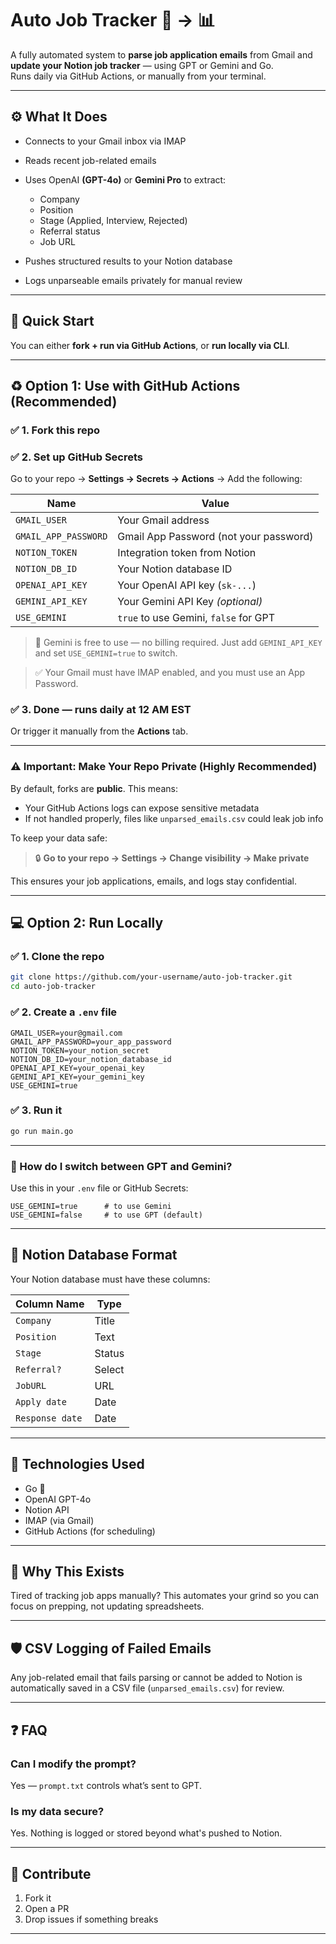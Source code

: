 # Auto Job Tracker 📩 → 📊

A fully automated system to **parse job application emails** from Gmail and **update your Notion job tracker** — using GPT or Gemini and Go.  
Runs daily via GitHub Actions, or manually from your terminal.

---

## ⚙️ What It Does

* Connects to your Gmail inbox via IMAP
* Reads recent job-related emails
* Uses OpenAI **(GPT-4o)** or **Gemini Pro** to extract:

  * Company
  * Position
  * Stage (Applied, Interview, Rejected)
  * Referral status
  * Job URL
* Pushes structured results to your Notion database
* Logs unparseable emails privately for manual review

---

## 🚀 Quick Start

You can either **fork + run via GitHub Actions**, or **run locally via CLI**.

---

## ♻️ Option 1: Use with GitHub Actions (Recommended)

### ✅ 1. Fork this repo

### ✅ 2. Set up GitHub Secrets

Go to your repo → **Settings → Secrets → Actions** → Add the following:

| Name                 | Value                                   |
| -------------------- | --------------------------------------- |
| `GMAIL_USER`         | Your Gmail address                      |
| `GMAIL_APP_PASSWORD` | Gmail App Password (not your password)  |
| `NOTION_TOKEN`       | Integration token from Notion           |
| `NOTION_DB_ID`       | Your Notion database ID                 |
| `OPENAI_API_KEY`     | Your OpenAI API key (`sk-...`)          |
| `GEMINI_API_KEY`     | Your Gemini API Key *(optional)*        |
| `USE_GEMINI`         | `true` to use Gemini, `false` for GPT   |

> 🧠 Gemini is free to use — no billing required. Just add `GEMINI_API_KEY` and set `USE_GEMINI=true` to switch.

> ✅ Your Gmail must have IMAP enabled, and you must use an App Password.

### ✅ 3. Done — runs daily at 12 AM EST

Or trigger it manually from the **Actions** tab.

---

### ⚠️ Important: Make Your Repo Private (Highly Recommended)

By default, forks are **public**. This means:

- Your GitHub Actions logs can expose sensitive metadata  
- If not handled properly, files like `unparsed_emails.csv` could leak job info

To keep your data safe:

> 🔒 **Go to your repo → Settings → Change visibility → Make private**

This ensures your job applications, emails, and logs stay confidential.

---

## 💻 Option 2: Run Locally

### ✅ 1. Clone the repo

```bash
git clone https://github.com/your-username/auto-job-tracker.git
cd auto-job-tracker
```

### ✅ 2. Create a `.env` file

```
GMAIL_USER=your@gmail.com
GMAIL_APP_PASSWORD=your_app_password
NOTION_TOKEN=your_notion_secret
NOTION_DB_ID=your_notion_database_id
OPENAI_API_KEY=your_openai_key
GEMINI_API_KEY=your_gemini_key
USE_GEMINI=true
```

### ✅ 3. Run it

```bash
go run main.go
```

---

### 🔹 How do I switch between GPT and Gemini?

Use this in your `.env` file or GitHub Secrets:

```env
USE_GEMINI=true      # to use Gemini  
USE_GEMINI=false     # to use GPT (default)
```

---

## 📒 Notion Database Format

Your Notion database must have these columns:

| Column Name     | Type   |
| --------------- | ------ |
| `Company`       | Title  |
| `Position`      | Text   |
| `Stage`         | Status |
| `Referral?`     | Select |
| `JobURL`        | URL    |
| `Apply date`    | Date   |
| `Response date` | Date   |

---

## 🧠 Technologies Used

* Go 🐹
* OpenAI GPT-4o
* Notion API
* IMAP (via Gmail)
* GitHub Actions (for scheduling)

---

## 🤠 Why This Exists

Tired of tracking job apps manually?
This automates your grind so you can focus on prepping, not updating spreadsheets.

---

## 🛡️ CSV Logging of Failed Emails

Any job-related email that fails parsing or cannot be added to Notion is automatically saved in a CSV file (`unparsed_emails.csv`) for review.

---

## ❓ FAQ

### Can I modify the prompt?

Yes — `prompt.txt` controls what’s sent to GPT.

### Is my data secure?

Yes. Nothing is logged or stored beyond what's pushed to Notion.

---

## 🧱 Contribute

1. Fork it
2. Open a PR
3. Drop issues if something breaks

---
